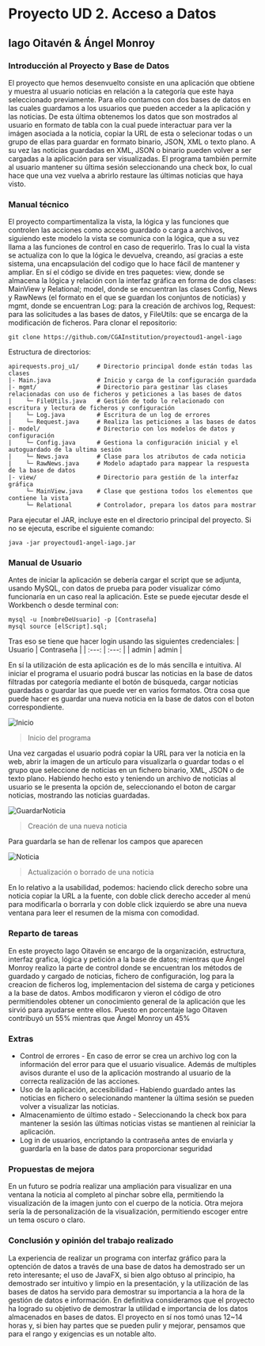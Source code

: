 # Proyecto UD 2. Acceso a Datos
## Iago Oitavén & Ángel Monroy

### Introducción al Proyecto y Base de Datos

El proyecto que hemos desenvuelto consiste en una aplicación que obtiene y muestra al usuario noticias en relación a 
la categoría que este haya seleccionado previamente. Para ello contamos con dos bases de datos  en las cuales guardamos a los usuarios que pueden acceder a la aplicación y las noticias. De esta última obtenemos los datos que son mostrados al usuario en formato de tabla con la cual puede interactuar para 
ver la imágen asociada a la noticia, copiar la URL de esta o selecionar todas o un grupo de ellas para guardar en formato 
binario, JSON, XML o texto plano. A su vez las noticias guardadas en XML, JSON o binario pueden volver a ser cargadas a 
la aplicación para ser visualizadas. El programa también permite al usuario mantener su última sesión seleccionando 
una check box, lo cual hace que una vez vuelva a abrirlo restaure las últimas noticias que haya visto.

### Manual técnico

El proyecto compartimentaliza la vista, la lógica y las funciones que controlen las acciones como acceso guardado o carga 
a archivos, siguiendo este modelo la vista se comunica con la lógica, que a su vez llama a las funciones de control 
en caso de requerirlo. Tras lo cual la vista se actualiza con lo que la lógica le devuelva, creando, así gracias a este 
sistema, una encapsulación del codigo que lo hace fácil de mantener y ampliar. En sí el código se divide en tres paquetes: 
view, donde se almacena la lógica y relación con la interfaz gráfica en forma de dos clases: MainView y Relational; model, 
donde se encuentran las clases Config, News y RawNews (el formato en el que se guardan los conjuntos de noticias) y mgmt, 
donde se encuentran Log: para la creación de archivos log, Request: para las solicitudes a las bases de datos, y FileUtils: que se encarga 
de la modificación de ficheros.
Para clonar el repositorio:
```
git clone https://github.com/CGAInstitution/proyectoud1-angel-iago
```
Estructura de directorios:
```
apirequests.proj_u1/     # Directorio principal donde están todas las clases
|- Main.java             # Inicio y carga de la configuración guardada
|- mgmt/                 # Directorio para gestinar las clases relacionadas con uso de ficheros y peticiones a las bases de datos
|    └─ FileUtils.java   # Gestión de todo lo relacionado con escritura y lectura de ficheros y configuración
|    └─ Log.java         # Escritura de un log de errores
|    └─ Request.java     # Realiza las peticiones a las bases de datos
|- model/                # Directorio con los modelos de datos y configuración
|    └─ Config.java      # Gestiona la configuración inicial y el autoguardado de la ultima sesión 
|    └─ News.java        # Clase para los atributos de cada noticia
|    └─ RawNews.java     # Modelo adaptado para mappear la respuesta de la base de datos
|- view/                 # Directorio para gestión de la interfaz gráfica
     └─ MainView.java    # Clase que gestiona todos los elementos que contiene la vista
     └─ Relational       # Controlador, prepara los datos para mostrar
```

Para ejecutar el JAR, incluye este en el directorio principal del proyecto. Si no se ejecuta, escribe el siguiente comando:
```shell
java -jar proyectoud1-angel-iago.jar
```


### Manual de Usuario

Antes de iniciar la aplicación se debería cargar el script que se adjunta, usando MySQL, con datos de prueba para poder visualizar
cómo funcionaría en un caso real la aplicación. Este se puede ejecutar desde el Workbench o desde terminal con:
```
mysql -u [nombreDeUsuario] -p [Contraseña]
mysql source [elScript].sql;
```

Tras eso se tiene que hacer login usando las siguientes credenciales:
| Usuario | Contraseña |
|  :---:  |    :---:   |
| admin   | admin      |

En sí la utilización de esta aplicación es de lo más sencilla e intuitiva. Al iniciar el programa el usuario 
podrá buscar las noticias en la base de datos filtradas por categoría mediante el botón de búsqueda, cargar noticias
guardadas o guardar las que puede ver en varios formatos. Otra cosa que puede hacer es guardar una nueva noticia
 en la base de datos con el boton correspondiente.

![Inicio](https://user-images.githubusercontent.com/105040748/200887301-f49311c5-c01b-442b-994b-7192b2c92d81.PNG)
> Inicio del programa

Una vez cargadas el usuario podrá copiar la URL para ver la noticia en la web, abrir la imagen de 
un artículo para visualizarla o guardar todas o el grupo que seleccione de noticias en un fichero binario, XML, JSON o de 
texto plano. Habiendo hecho esto y teniendo un archivo de noticias al usuario se le presenta la opción de, seleccionando el 
boton de cargar noticias, mostrando las noticias guardadas.


![GuardarNoticia](https://user-images.githubusercontent.com/105040748/200889437-dd8e6411-0844-4cd8-8088-9080071debbe.PNG)
> Creación de una nueva noticia

Para guardarla se han de rellenar los campos que aparecen

![Noticia](https://user-images.githubusercontent.com/105040748/200888929-91f0d75a-1fcf-4d4a-89a6-6636559b652f.PNG)
> Actualización o borrado de una noticia

En lo relativo a la usabilidad, podemos: haciendo click derecho sobre una noticia copiar la URL a la fuente,
con doble click derecho acceder al menú para modificarla o borrarla y con doble click izquierdo se abre una nueva ventana 
para leer el resumen de la misma con comodidad.

### Reparto de tareas

En este proyecto Iago Oitavén se encargo de la organización, estructura, interfaz grafica, lógica y petición a la base de datos; 
mientras que Ángel Monroy realizo la parte de control donde se encuentran los métodos de guardado y cargado de noticias, 
fichero de configuración, log para la creacion de ficheros log, implementacion del sistema de carga y peticiones a la base de datos.
Ambos modificaron y vieron el código de otro permitiendoles obtener un conocimiento general de la aplicación que les sirvió 
para ayudarse entre ellos. Puesto en porcentaje Iago Oitaven contribuyó un 55% mientras que Ángel Monroy un 45% 

### Extras

* Control de errores - En caso de error se crea un archivo log con la información del error para que el usuario visualice.
  Además de multiples avisos durante el uso de la aplicación mostrando al usuario de la correcta realización de las acciones.
* Uso de la aplicación, accesibilidad - Habiendo guardado antes las noticias en fichero o selecionando mantener la última sesión se pueden 
  volver a visualizar las noticias.
* Almacenamiento de último estado - Seleccionando la check box para mantener la sesión las últimas noticias vistas se 
  mantienen al reiniciar la aplicación.
* Log in de usuarios, encriptando la contraseña antes de enviarla y guardarla en la base de datos para proporcionar seguridad

### Propuestas de mejora

En un futuro se podría realizar una ampliación para visualizar en una ventana la noticia al completo al pinchar sobre ella, 
permitiendo la visualización de la imagen junto con el cuerpo de la noticia. Otra mejora sería la de personalización de 
la visualización, permitiendo escoger entre un tema oscuro o claro.

### Conclusión y opinión del trabajo realizado

La experiencia de realizar un programa con interfaz gráfico para la optención de datos a través de una base de datos ha demostrado 
ser un reto interesante; el uso de JavaFX, si bien algo obtuso al principio, ha demostrado ser intuitivo y limpio en la presentación, 
y la utilización de las bases de datos ha servido para demostrar su importancia a la hora de la gestión de datos e información. En definitiva 
consideramos que el proyecto ha logrado su objetivo de demostrar la utilidad e importancia de los datos almacenados en bases de datos. 
El proyecto en sí nos tomó unas 12~14 horas y, si bien hay partes que se pueden pulir y mejorar, pensamos que para el rango y exigencias 
es un notable alto.
